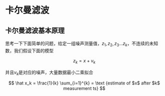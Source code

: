 # 卡尔曼滤波

## 卡尔曼滤波基本原理

思考一下下面简单的问题，给定一组噪声测量值，$z_1, z_2, z_3 ... z_k$，不连续的未知数，我们假设下面的模型

$$
z_k = x + v_k
$$

并且$v_k$是对应的噪声，大量数据最小二乘拟合

$$
\hat x_k = \frac{1}{k} \sum_{i=1}^{k} = \text {estimate of $x$ after $k$ measurement ts}
$$




